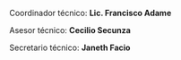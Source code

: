 
Coordinador técnico: **Lic. Francisco Adame**

Asesor técnico: **Cecilio Secunza**

Secretario técnico:	**Janeth Facio**



